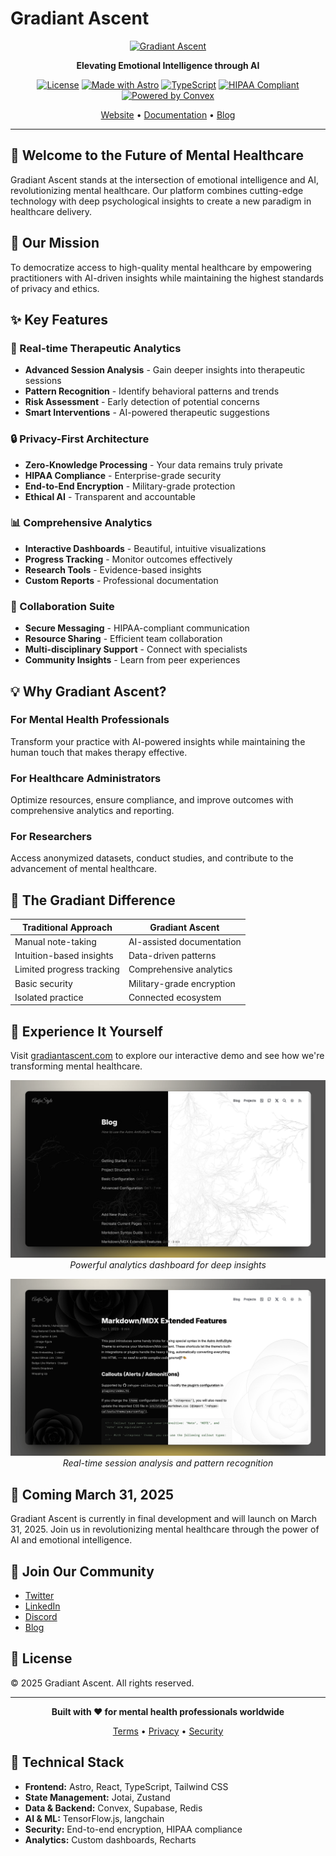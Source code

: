 # Gradiant Ascent

<div align="center">

[![Gradiant Ascent](https://gradiantascent.com/cube.png)](https://gradiantascent.com)

**Elevating Emotional Intelligence through AI**

[![License](https://img.shields.io/badge/license-MIT-blue.svg)](LICENSE)
[![Made with Astro](https://img.shields.io/badge/Made%20with-Astro-ff5d01.svg)](https://astro.build)
[![TypeScript](https://img.shields.io/badge/TypeScript-5.3-3178c6.svg)](https://www.typescriptlang.org/)
[![HIPAA Compliant](https://img.shields.io/badge/HIPAA-Compliant-green.svg)](SECURITY.md)
[![Powered by Convex](https://img.shields.io/badge/Powered%20by-Convex-blue.svg)](https://convex.dev)

[Website](https://gradiantascent.com) •
[Documentation](https://docs.gradiantascent.com) •
[Blog](https://blog.gradiantascent.com)

</div>

---

## 🌟 Welcome to the Future of Mental Healthcare

Gradiant Ascent stands at the intersection of emotional intelligence and AI, revolutionizing
mental healthcare. Our platform combines cutting-edge technology with deep psychological
insights to create a new paradigm in healthcare delivery.

## 🎯 Our Mission

To democratize access to high-quality mental healthcare by empowering practitioners with
AI-driven insights while maintaining the highest standards of privacy and ethics.

## ✨ Key Features

### 🧠 Real-time Therapeutic Analytics
- **Advanced Session Analysis** - Gain deeper insights into therapeutic sessions
- **Pattern Recognition** - Identify behavioral patterns and trends
- **Risk Assessment** - Early detection of potential concerns
- **Smart Interventions** - AI-powered therapeutic suggestions

### 🔒 Privacy-First Architecture
- **Zero-Knowledge Processing** - Your data remains truly private
- **HIPAA Compliance** - Enterprise-grade security
- **End-to-End Encryption** - Military-grade protection
- **Ethical AI** - Transparent and accountable

### 📊 Comprehensive Analytics
- **Interactive Dashboards** - Beautiful, intuitive visualizations
- **Progress Tracking** - Monitor outcomes effectively
- **Research Tools** - Evidence-based insights
- **Custom Reports** - Professional documentation

### 🤝 Collaboration Suite
- **Secure Messaging** - HIPAA-compliant communication
- **Resource Sharing** - Efficient team collaboration
- **Multi-disciplinary Support** - Connect with specialists
- **Community Insights** - Learn from peer experiences

## 💡 Why Gradiant Ascent?

### For Mental Health Professionals
Transform your practice with AI-powered insights while maintaining the human touch that
makes therapy effective.

### For Healthcare Administrators
Optimize resources, ensure compliance, and improve outcomes with comprehensive analytics
and reporting.

### For Researchers
Access anonymized datasets, conduct studies, and contribute to the advancement of mental
healthcare.

## 🌈 The Gradiant Difference

| Traditional Approach | Gradiant Ascent |
|---------------------|-----------------|
| Manual note-taking | AI-assisted documentation |
| Intuition-based insights | Data-driven patterns |
| Limited progress tracking | Comprehensive analytics |
| Basic security | Military-grade encryption |
| Isolated practice | Connected ecosystem |

## 📱 Experience It Yourself

Visit [gradiantascent.com](https://gradiantascent.com) to explore our interactive demo
and see how we're transforming mental healthcare.

<div align="center">

![Analytics Dashboard](https://raw.githubusercontent.com/lin-stephanie/assets/refs/heads/main/astro-antfustyle-theme/blog_2x.png)
*Powerful analytics dashboard for deep insights*

![Session Analysis](https://raw.githubusercontent.com/lin-stephanie/assets/refs/heads/main/astro-antfustyle-theme/post_2x.png)
*Real-time session analysis and pattern recognition*

</div>

## 🚀 Coming March 31, 2025

Gradiant Ascent is currently in final development and will launch on March 31, 2025.
Join us in revolutionizing mental healthcare through the power of AI and emotional
intelligence.

## 🤝 Join Our Community

- [Twitter](https://twitter.com/gradiantascent)
- [LinkedIn](https://linkedin.com/company/gradiantascent)
- [Discord](https://discord.gg/gradiantascent)
- [Blog](https://blog.gradiantascent.com)

## 📜 License

© 2025 Gradiant Ascent. All rights reserved.

---

<div align="center">

**Built with ❤️ for mental health professionals worldwide**

[Terms](https://gradiantascent.com/terms) •
[Privacy](https://gradiantascent.com/privacy) •
[Security](https://gradiantascent.com/security)

</div>

## 🚀 Technical Stack

- **Frontend:** Astro, React, TypeScript, Tailwind CSS
- **State Management:** Jotai, Zustand
- **Data & Backend:** Convex, Supabase, Redis
- **AI & ML:** TensorFlow.js, langchain
- **Security:** End-to-end encryption, HIPAA compliance
- **Analytics:** Custom dashboards, Recharts
